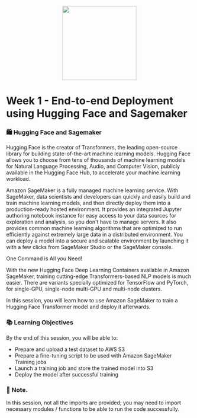 <p align = "center" draggable=”false” ><img src="https://user-images.githubusercontent.com/37101144/161836199-fdb0219d-0361-4988-bf26-48b0fad160a3.png"
     width="200px"
     height="auto"/>
</p>

# Week 1 - End-to-end Deployment using Hugging Face and Sagemaker

### 🛍️ Hugging Face and Sagemaker

Hugging Face is the creator of Transformers, the leading open-source library for building state-of-the-art machine learning models. Hugging Face allows you to choose from tens of thousands of machine learning models for Natural Language Processing, Audio, and Computer Vision, publicly available in the Hugging Face Hub, to accelerate your machine learning workload.

Amazon SageMaker is a fully managed machine learning service. With SageMaker, data scientists and developers can quickly and easily build and train machine learning models, and then directly deploy them into a production-ready hosted environment. It provides an integrated Jupyter authoring notebook instance for easy access to your data sources for exploration and analysis, so you don't have to manage servers. It also provides common machine learning algorithms that are optimized to run efficiently against extremely large data in a distributed environment. You can deploy a model into a secure and scalable environment by launching it with a few clicks from SageMaker Studio or the SageMaker console.

One Command is All you Need!

With the new Hugging Face Deep Learning Containers available in Amazon SageMaker, training cutting-edge Transformers-based NLP models is much easier. There are variants specially optimized for TensorFlow and PyTorch, for single-GPU, single-node multi-GPU and multi-node clusters.

In this session, you will learn how to use Amazon SageMaker to train a Hugging Face Transformer model and deploy it afterwards.


### 📚 Learning Objectives

By the end of this session, you will be able to:

- Prepare and upload a test dataset to AWS S3
- Prepare a fine-tuning script to be used with Amazon SageMaker Training jobs
- Launch a training job and store the trained model into S3
- Deploy the model after successful training

### 📝 Note.
In this session, not all the imports are provided; you may need to import necessary modules / functions to be able to run the code successfully.

